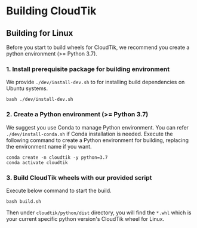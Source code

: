 # Building CloudTik

## Building for Linux

Before you start to build wheels for CloudTik, we recommend you create a python environment (>= Python 3.7).

### 1. Install prerequisite package for building environment
We provide ```./dev/install-dev.sh``` to for installing build dependencies on Ubuntu systems.
```
bash ./dev/install-dev.sh
```

### 2. Create a Python environment (>= Python 3.7)
We suggest you use Conda to manage Python environment. You can refer ```./dev/install-conda.sh``` if Conda installation is needed. Execute the following command to create a Python environment for building, replacing the environment name if you want.

```
conda create -n cloudtik -y python=3.7
conda activate cloudtik
```

### 3. Build CloudTik wheels with our provided script
Execute below command to start the build.
```
bash build.sh
```
Then under `cloudtik/python/dist` directory, you will find the `*.whl` which is your current specific python version's CloudTik wheel for Linux.
